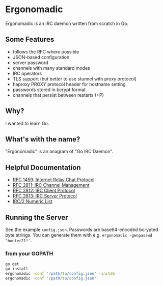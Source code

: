 # Ergonomadic

Ergonomadic is an IRC daemon written from scratch in Go.

## Some Features

- follows the RFC where possible
- JSON-based configuration
- server password
- channels with many standard modes
- IRC operators
- TLS support (but better to use stunnel with proxy protocol)
- haproxy PROXY protocol header for hostname setting
- passwords stored in bcrypt format
- channels that persist between restarts (+P)

## Why?

I wanted to learn Go.

## What's with the name?

"Ergonomadic" is an anagram of "Go IRC Daemon".

## Helpful Documentation

- [RFC 1459: Internet Relay Chat Protocol](http://tools.ietf.org/html/rfc1459)
- [RFC 2811: IRC Channel Management](http://tools.ietf.org/html/rfc2811)
- [RFC 2812: IRC Client Protocol](http://tools.ietf.org/html/rfc2812)
- [RFC 2813: IRC Server Protocol](http://tools.ietf.org/html/rfc2813)
- [IRC/2 Numeric List](https://www.alien.net.au/irc/irc2numerics.html)

## Running the Server

See the example `config.json`. Passwords are base64-encoded bcrypted
byte strings. You can generate them with e.g. `ergonomadic -genpasswd
'hunter21!'`.

### from your GOPATH

```sh
go get
go install
ergonomadic -conf '/path/to/config.json' -initdb
ergonomadic -conf '/path/to/config.json'
```
